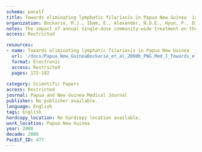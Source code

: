 ```yaml
---
schema: pacelf
title: Towards eliminating lymphatic filariasis in Papua New Guinea  impact of annual single-dose mass treatment on transmission of Wuchereria bancrofti in East Sepik Province
organization: Bockarie, M.J., Ibam, E., Alexander, N.D.E., Hyun, P., Dimber, Z., Bockarie, F., Alpers, M.P., Kazura, J.W.
notes: The impact of annual single-dose community-wide treatment on the transmission of Wuchereria bancrofti was investigated in 5 villages in the East Sepik Province where pretreatment prevalence of microfilaraemia ranged from 34% to 73%. Anopheles punctulatus and An. koliensis were the only carriers of the parasite. 3 villages received diethylcarbamazine citrate (DEC) in combination with ivermectin (IVR) and 2 received DEC alone. The rate and intensity of microfilaraemia were both reduced in all 5 villages. Reduction in prevalence was between 43% and 67% in the DEC+IVR study villages and between 24% and 27% in the DEC alone villages. Density was reduced by between 81% and 95% in the DEC+IVR villages and between 69% and 74% in the DEC alone villages. Breaks in perennial transmission (failure to detect infective mosquitoes in four or more consecutive monthly collections) occurred in all 3 communities treated with DEC+IVR. Transmission was almost completely interrupted in 2 villages, where infective mosquitoes were not detected during 11 of the 12 months following treatment. We concluded that repeated annual single-dose community-wide treatment with DEC+IVR could lead to complete interruption of transmission and ultimately elimination of lymphatic filariasis.
access: Restricted

resources:
- name: Towards eliminating lymphatic filariasis in Papua New Guinea  impact of annual single-dose mass treatment on transmission of Wuchereria bancrofti in East Sepik Province
  url: '/docs/Papua_New_GuineaBockarie_et_al_2000b_PNG_Med_J_Towards_eliminating_LF_PNG.txt'
  format: Electronic
  access: Restricted
  pages: 172-182
 
category: Scientific Papers
access: Restricted
journal: Papua and New Guinea Medical Journal
publisher: No publisher available. 
language: English 
tags: English 
hardcopy_location: No hardcopy location available.
work_location: Papua New Guinea
year: 2000
decade: 2000
PacELF_ID: 477
---
```

